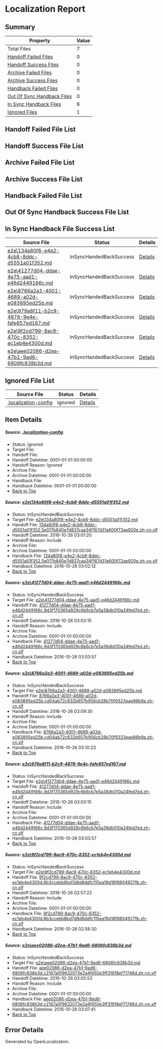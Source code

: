 # <a name='report-top'></a> Localization Report

## Summary
 Property | Value 
 -------- | ----- 
 Total Files | 7
[ Handoff Failed Files ](#handoff-failed-list)| 0
[ Handoff Success Files ](#handoff-success-list)| 0
[ Archive Failed Files ](#archive-failed-list)| 0
[ Archive Success Files ](#archive-success-list)| 0
[ Handback Failed Files ](#handback-failed-list)| 0
[ Out Of Sync Handback Files ](#outofsync-handback-success-list)| 0
[ In Sync Handback Files ](#insync-handback-success-list)| 6
[ Ignored Files ](#ignored-list)| 1

## <a name='handoff-failed-list'></a> Handoff Failed File List

## <a name='handoff-success-list'></a> Handoff Success File List

## <a name='archive-failed-list'></a> Archive Failed File List

## <a name='archive-success-list'></a> Archive Success File List

## <a name='handback-failed-list'></a> Handback Failed File List

## <a name='outofsync-handback-success-list'></a> Out Of Sync Handback Success File List

## <a name='insync-handback-success-list'></a> In Sync Handback File Success List
 Source File | Status | Details 
 ----------- | ------ | ------- 
 [e2e\134a80f8-e4e2-4cb8-8ddc-d5551a01f352.md](https://github.com/OpenLocalizationTestOrg/ol-test0/blob/0594bf32ddb0b1873a330694902973153888459a/e2e/134a80f8-e4e2-4cb8-8ddc-d5551a01f352.md) | InSyncHandedBackSuccess | [Details](#b2f987ea81383ac3eca6194006b6c73b8ad7c9b71)
 [e2e\41277d04-ddae-4e75-aad1-e46d2449166c.md](https://github.com/OpenLocalizationTestOrg/ol-test0/blob/898665820c0a2731d59b13b9dcd96239e484fb27/e2e/41277d04-ddae-4e75-aad1-e46d2449166c.md) | InSyncHandedBackSuccess | [Details](#fdd18aee7fcc1b7b939810059f1f09f94859b3642)
 [e2e\8766a2a3-4001-4689-a02d-e083895ed25b.md](https://github.com/OpenLocalizationTestOrg/ol-test0/blob/d9ed5df102bd7accef8f00e1cf79ce771561e259/e2e/8766a2a3-4001-4689-a02d-e083895ed25b.md) | InSyncHandedBackSuccess | [Details](#4f9115bab7dc3c59163594b758f36902dc2158ae3)
 [e2e\979a8f11-b2c9-4878-9e4e-fafe657ed167.md](https://github.com/OpenLocalizationTestOrg/ol-test0/blob/d9ed5df102bd7accef8f00e1cf79ce771561e259/e2e/979a8f11-b2c9-4878-9e4e-fafe657ed167.md) | InSyncHandedBackSuccess | [Details](#fdd18aee7fcc1b7b939810059f1f09f94859b3644)
 [e2e\9f2cd799-8ac9-470c-8352-ec1eb4e4300d.md](https://github.com/OpenLocalizationTestOrg/ol-test0/blob/7f10f9678cbc4b21a3c1dfeb0bffeff95e322e0b/e2e/9f2cd799-8ac9-470c-8352-ec1eb4e4300d.md) | InSyncHandedBackSuccess | [Details](#7cd8d919c7cd664d05b5fda1dc8d335ebf4d9bcc5)
 [e2e\aee02086-d2ea-47b1-9ad6-6806fc838b3d.md](https://github.com/OpenLocalizationTestOrg/ol-test0/blob/ecd8dc010729ffd052d3832d0613d7bf3e16874c/e2e/aee02086-d2ea-47b1-9ad6-6806fc838b3d.md) | InSyncHandedBackSuccess | [Details](#6733e373d0cf1c0ef4159e5a950caefaedb8f10f6)

## <a name='ignored-list'></a> Ignored File List
 Source File | Status | Details 
 ----------- | ------ | ------- 
 [.localization-config](https://github.com/OpenLocalizationTestOrg/ol-test0/blob/d9ed5df102bd7accef8f00e1cf79ce771561e259/.localization-config) | Ignored | [Details](#c268a05ecaa7ec85942ed632c29928ee5bd6da8d0)

## Item Details
##### <a name='c268a05ecaa7ec85942ed632c29928ee5bd6da8d0'></a> Source: [.localization-config](https://github.com/OpenLocalizationTestOrg/ol-test0/blob/d9ed5df102bd7accef8f00e1cf79ce771561e259/.localization-config)
* Status: Ignored
* Target File: 
* Handoff File: 
* Handoff Datetime: 0001-01-01 00:00:00
* Handoff Reason: Ignored
* Archive File: 
* Archive Datetime: 0001-01-01 00:00:00
* Handback File: 
* Handback Datetime: 0001-01-01 00:00:00
* [Back to Top](#report-top)

##### <a name='b2f987ea81383ac3eca6194006b6c73b8ad7c9b71'></a> Source: [e2e\134a80f8-e4e2-4cb8-8ddc-d5551a01f352.md](https://github.com/OpenLocalizationTestOrg/ol-test0/blob/0594bf32ddb0b1873a330694902973153888459a/e2e/134a80f8-e4e2-4cb8-8ddc-d5551a01f352.md)
* Status: InSyncHandedBackSuccess
* Target File: [e2e\134a80f8-e4e2-4cb8-8ddc-d5551a01f352.md](https://github.com/OpenLocalizationTestOrg/ol-test0-zhcn/blob/c6ef8cc1d2a97feb6e140ffde3191d96b106fc83/e2e/134a80f8-e4e2-4cb8-8ddc-d5551a01f352.md)
* Handoff File: [134a80f8-e4e2-4cb8-8ddc-d5551a01f352.5e017b840e7d837caa34f167d31a600f72ae920e.zh-cn.xlf](https://github.com/OpenLocalizationTestOrg/ol-test0-handoff/blob/749588d0a07e7648c3849985f3d0c55c03ca0028/ol-handoff/OpenLocalizationTestOrg/ol-test0-zhcn/shujia/ht/134a80f8-e4e2-4cb8-8ddc-d5551a01f352.5e017b840e7d837caa34f167d31a600f72ae920e.zh-cn.xlf)
* Handoff Datetime: 2016-10-26 03:01:20
* Handoff Reason: Include
* Archive File: 
* Archive Datetime: 0001-01-01 00:00:00
* Handback File: [134a80f8-e4e2-4cb8-8ddc-d5551a01f352.5e017b840e7d837caa34f167d31a600f72ae920e.zh-cn.xlf](https://github.com/OpenLocalizationTestOrg/ol-test0-handback/blob/022a7bc0e85e3a8d66c3293e7b72b72755d32f4a/ol-handback/OpenLocalizationTestOrg/ol-test0-zhcn/shujia/ht/134a80f8-e4e2-4cb8-8ddc-d5551a01f352.5e017b840e7d837caa34f167d31a600f72ae920e.zh-cn.xlf)
* Handback Datetime: 2016-10-26 03:02:12
* [Back to Top](#report-top)

##### <a name='fdd18aee7fcc1b7b939810059f1f09f94859b3642'></a> Source: [e2e\41277d04-ddae-4e75-aad1-e46d2449166c.md](https://github.com/OpenLocalizationTestOrg/ol-test0/blob/898665820c0a2731d59b13b9dcd96239e484fb27/e2e/41277d04-ddae-4e75-aad1-e46d2449166c.md)
* Status: InSyncHandedBackSuccess
* Target File: [e2e\41277d04-ddae-4e75-aad1-e46d2449166c.md](https://github.com/OpenLocalizationTestOrg/ol-test0-zhcn/blob/fd3b2a2e1f33de95e3d29f8455e9f83bfa992257/e2e/41277d04-ddae-4e75-aad1-e46d2449166c.md)
* Handoff File: [41277d04-ddae-4e75-aad1-e46d2449166c.9d3f170365d929c6b6cb7e5a38db010a24fed7ed.zh-cn.xlf](https://github.com/OpenLocalizationTestOrg/ol-test0-handoff/blob/b7e657914a849bb9e755f4183ca7275cc0374543/ol-handoff/OpenLocalizationTestOrg/ol-test0-zhcn/shujia/ht/41277d04-ddae-4e75-aad1-e46d2449166c.9d3f170365d929c6b6cb7e5a38db010a24fed7ed.zh-cn.xlf)
* Handoff Datetime: 2016-10-26 03:03:15
* Handoff Reason: Include
* Archive File: 
* Archive Datetime: 0001-01-01 00:00:00
* Handback File: [41277d04-ddae-4e75-aad1-e46d2449166c.9d3f170365d929c6b6cb7e5a38db010a24fed7ed.zh-cn.xlf](https://github.com/OpenLocalizationTestOrg/ol-test0-handback/blob/59139ef062bd6db04e19d5c1b841e76ca8046dec/ol-handback/OpenLocalizationTestOrg/ol-test0-zhcn/shujia/ht/41277d04-ddae-4e75-aad1-e46d2449166c.9d3f170365d929c6b6cb7e5a38db010a24fed7ed.zh-cn.xlf)
* Handback Datetime: 2016-10-26 03:03:57
* [Back to Top](#report-top)

##### <a name='4f9115bab7dc3c59163594b758f36902dc2158ae3'></a> Source: [e2e\8766a2a3-4001-4689-a02d-e083895ed25b.md](https://github.com/OpenLocalizationTestOrg/ol-test0/blob/d9ed5df102bd7accef8f00e1cf79ce771561e259/e2e/8766a2a3-4001-4689-a02d-e083895ed25b.md)
* Status: InSyncHandedBackSuccess
* Target File: [e2e\8766a2a3-4001-4689-a02d-e083895ed25b.md](https://github.com/OpenLocalizationTestOrg/ol-test0-zhcn/blob/0538bc302ef63b07a64bfe847481164022862dac/e2e/8766a2a3-4001-4689-a02d-e083895ed25b.md)
* Handoff File: [8766a2a3-4001-4689-a02d-e083895ed25b.cd04ab72c632b657b956cb28b70f9323eae86b9a.zh-cn.xlf](https://github.com/OpenLocalizationTestOrg/ol-test0-handoff/blob/d4810683f3dc9f2d51f6d8e84f7a635cc40912ee/ol-handoff/OpenLocalizationTestOrg/ol-test0-zhcn/shujia/ht/8766a2a3-4001-4689-a02d-e083895ed25b.cd04ab72c632b657b956cb28b70f9323eae86b9a.zh-cn.xlf)
* Handoff Datetime: 2016-10-26 03:09:30
* Handoff Reason: Include
* Archive File: 
* Archive Datetime: 0001-01-01 00:00:00
* Handback File: [8766a2a3-4001-4689-a02d-e083895ed25b.cd04ab72c632b657b956cb28b70f9323eae86b9a.zh-cn.xlf](https://github.com/OpenLocalizationTestOrg/ol-test0-handback/blob/ba6757e34a2c4ac5e27cbb765d2eead72ee1bb64/ol-handback/OpenLocalizationTestOrg/ol-test0-zhcn/shujia/ht/8766a2a3-4001-4689-a02d-e083895ed25b.cd04ab72c632b657b956cb28b70f9323eae86b9a.zh-cn.xlf)
* Handback Datetime: 2016-10-26 03:10:23
* [Back to Top](#report-top)

##### <a name='fdd18aee7fcc1b7b939810059f1f09f94859b3644'></a> Source: [e2e\979a8f11-b2c9-4878-9e4e-fafe657ed167.md](https://github.com/OpenLocalizationTestOrg/ol-test0/blob/d9ed5df102bd7accef8f00e1cf79ce771561e259/e2e/979a8f11-b2c9-4878-9e4e-fafe657ed167.md)
* Status: InSyncHandedBackSuccess
* Target File: [e2e\41277d04-ddae-4e75-aad1-e46d2449166c.md](https://github.com/OpenLocalizationTestOrg/ol-test0-zhcn/blob/fd3b2a2e1f33de95e3d29f8455e9f83bfa992257/e2e/41277d04-ddae-4e75-aad1-e46d2449166c.md)
* Handoff File: [41277d04-ddae-4e75-aad1-e46d2449166c.9d3f170365d929c6b6cb7e5a38db010a24fed7ed.zh-cn.xlf](https://github.com/OpenLocalizationTestOrg/ol-test0-handoff/blob/b7e657914a849bb9e755f4183ca7275cc0374543/ol-handoff/OpenLocalizationTestOrg/ol-test0-zhcn/shujia/ht/41277d04-ddae-4e75-aad1-e46d2449166c.9d3f170365d929c6b6cb7e5a38db010a24fed7ed.zh-cn.xlf)
* Handoff Datetime: 2016-10-26 03:03:15
* Handoff Reason: Include
* Archive File: 
* Archive Datetime: 0001-01-01 00:00:00
* Handback File: [41277d04-ddae-4e75-aad1-e46d2449166c.9d3f170365d929c6b6cb7e5a38db010a24fed7ed.zh-cn.xlf](https://github.com/OpenLocalizationTestOrg/ol-test0-handback/blob/59139ef062bd6db04e19d5c1b841e76ca8046dec/ol-handback/OpenLocalizationTestOrg/ol-test0-zhcn/shujia/ht/41277d04-ddae-4e75-aad1-e46d2449166c.9d3f170365d929c6b6cb7e5a38db010a24fed7ed.zh-cn.xlf)
* Handback Datetime: 2016-10-26 03:03:57
* [Back to Top](#report-top)

##### <a name='7cd8d919c7cd664d05b5fda1dc8d335ebf4d9bcc5'></a> Source: [e2e\9f2cd799-8ac9-470c-8352-ec1eb4e4300d.md](https://github.com/OpenLocalizationTestOrg/ol-test0/blob/7f10f9678cbc4b21a3c1dfeb0bffeff95e322e0b/e2e/9f2cd799-8ac9-470c-8352-ec1eb4e4300d.md)
* Status: InSyncHandedBackSuccess
* Target File: [e2e\9f2cd799-8ac9-470c-8352-ec1eb4e4300d.md](https://github.com/OpenLocalizationTestOrg/ol-test0-zhcn/blob/e16d22b666b0ee985831ca93fd6a66f5cb81efce/e2e/9f2cd799-8ac9-470c-8352-ec1eb4e4300d.md)
* Handoff File: [9f2cd799-8ac9-470c-8352-ec1eb4e4300d.8b3ccebb8bd7d8d8ddfc115ea19d18f8804927fb.zh-cn.xlf](https://github.com/OpenLocalizationTestOrg/ol-test0-handoff/blob/81bcc8c32e86850d56787ff4cf5c6bdb72a64bad/ol-handoff/OpenLocalizationTestOrg/ol-test0-zhcn/shujia/ht/9f2cd799-8ac9-470c-8352-ec1eb4e4300d.8b3ccebb8bd7d8d8ddfc115ea19d18f8804927fb.zh-cn.xlf)
* Handoff Datetime: 2016-10-26 02:57:23
* Handoff Reason: Include
* Archive File: 
* Archive Datetime: 0001-01-01 00:00:00
* Handback File: [9f2cd799-8ac9-470c-8352-ec1eb4e4300d.8b3ccebb8bd7d8d8ddfc115ea19d18f8804927fb.zh-cn.xlf](https://github.com/OpenLocalizationTestOrg/ol-test0-handback/blob/749bf30fb2e691c5f5fcf1702d6e903e248d6108/ol-handback/OpenLocalizationTestOrg/ol-test0-zhcn/shujia/ht/9f2cd799-8ac9-470c-8352-ec1eb4e4300d.8b3ccebb8bd7d8d8ddfc115ea19d18f8804927fb.zh-cn.xlf)
* Handback Datetime: 2016-10-26 02:58:30
* [Back to Top](#report-top)

##### <a name='6733e373d0cf1c0ef4159e5a950caefaedb8f10f6'></a> Source: [e2e\aee02086-d2ea-47b1-9ad6-6806fc838b3d.md](https://github.com/OpenLocalizationTestOrg/ol-test0/blob/ecd8dc010729ffd052d3832d0613d7bf3e16874c/e2e/aee02086-d2ea-47b1-9ad6-6806fc838b3d.md)
* Status: InSyncHandedBackSuccess
* Target File: [e2e\aee02086-d2ea-47b1-9ad6-6806fc838b3d.md](https://github.com/OpenLocalizationTestOrg/ol-test0-zhcn/blob/0cce0e1e29e9044b56ca8219a28c5a889ee67758/e2e/aee02086-d2ea-47b1-9ad6-6806fc838b3d.md)
* Handoff File: [aee02086-d2ea-47b1-9ad6-6806fc838b3d.c2167a0f9632073e2a4f450e3ff31918ef71746d.zh-cn.xlf](https://github.com/OpenLocalizationTestOrg/ol-test0-handoff/blob/98a6f26283960f975c8a2737540bbe80fa87ae54/ol-handoff/OpenLocalizationTestOrg/ol-test0-zhcn/shujia/ht/aee02086-d2ea-47b1-9ad6-6806fc838b3d.c2167a0f9632073e2a4f450e3ff31918ef71746d.zh-cn.xlf)
* Handoff Datetime: 2016-10-26 03:05:53
* Handoff Reason: Include
* Archive File: 
* Archive Datetime: 0001-01-01 00:00:00
* Handback File: [aee02086-d2ea-47b1-9ad6-6806fc838b3d.c2167a0f9632073e2a4f450e3ff31918ef71746d.zh-cn.xlf](https://github.com/OpenLocalizationTestOrg/ol-test0-handback/blob/3ab2fef6d38a807bf597910251d1190af31c4428/ol-handback/OpenLocalizationTestOrg/ol-test0-zhcn/shujia/ht/aee02086-d2ea-47b1-9ad6-6806fc838b3d.c2167a0f9632073e2a4f450e3ff31918ef71746d.zh-cn.xlf)
* Handback Datetime: 2016-10-26 03:07:41
* [Back to Top](#report-top)


## Error Details

Generated by OpenLocalization.
